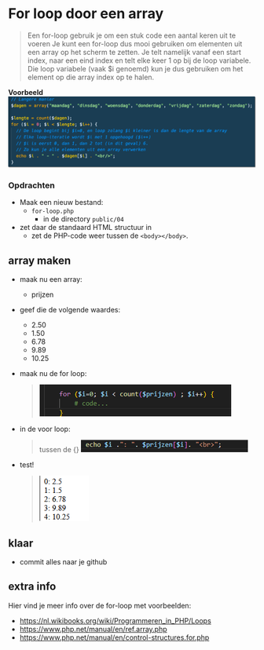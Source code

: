 # For loop door een array

> Een for-loop gebruik je om een stuk code een aantal keren uit te voeren 
> Je kunt een for-loop dus mooi gebruiken om elementen uit een array op het scherm te zetten. Je telt namelijk vanaf een start index, naar een eind index en telt elke keer 1 op bij de loop variabele.
> Die loop variabele (vaak $i genoemd) kun je dus gebruiken om het element op die array index op te halen.

**Voorbeeld**
![For-loop door array](img/for-loop.png)

### Opdrachten

- Maak een nieuw bestand:
    - `for-loop.php`
        - in de directory `public/04`
-  zet daar de standaard HTML structuur in
    - zet de PHP-code weer tussen de `<body></body>`.

## array maken

- maak nu een array:
    - prijzen

- geef die de volgende waardes:
    - 2.50
    - 1.50
    - 6.78
    - 9.89
    - 10.25

- maak nu de for loop:
    > ![](img/prijzenloop.PNG)

- in de voor loop:
    > tussen de {}
    > ![](img/echoindex.PNG)
- test!
    > ![](img/testloop.PNG)

## klaar
- commit alles naar je github


## extra info
Hier vind je meer info over de for-loop met voorbeelden:

- https://nl.wikibooks.org/wiki/Programmeren_in_PHP/Loops
- https://www.php.net/manual/en/ref.array.php
- https://www.php.net/manual/en/control-structures.for.php

